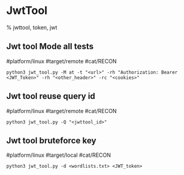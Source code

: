 # JwtTool

% jwttool, token, jwt

## Jwt tool Mode all tests
#platform/linux #target/remote #cat/RECON
```
python3 jwt_tool.py -M at -t "<url>" -rh "Authorization: Bearer <JWT_Token>" -rh "<other_header>" -rc "<cookies>"
```

## Jwt tool reuse query id
#platform/linux #target/remote #cat/RECON
```
python3 jwt_tool.py -Q "<jwttool_id>"
```

## Jwt tool bruteforce key
#platform/linux #target/local #cat/RECON
```
python3 jwt_tool.py -d <wordlists.txt> <JWT_token>
```

